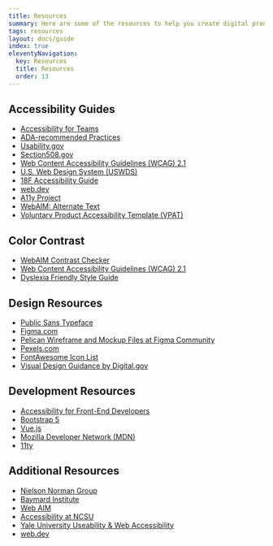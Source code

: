 ```yaml
---
title: Resources
summary: Here are some of the resources to help you create digital products.
tags: resources
layout: docs/guide
index: true
eleventyNavigation:
  key: Resources
  title: Resources
  order: 13
---
```


## Accessibility Guides
* <a href="https://accessibility.digital.gov/" target="_blank" class="text-decoration-none">Accessibility for Teams</a>
* <a href="http://www.ada.gov/pcatoolkit/chap5chklist.htm" target="_blank" class="text-decoration-none">ADA-recommended Practices</a>
* <a href="https://www.usability.gov/" target="_blank" class="text-decoration-none">Usability.gov</a>
* <a href="https://www.section508.gov/" target="_blank" class="text-decoration-none">Section508.gov</a>
* <a href="https://www.w3.org/TR/WCAG21/" target="_blank" class="text-decoration-none">Web Content Accessibility Guidelines (WCAG) 2.1</a>
* <a href="https://designsystem.digital.gov/components/" target="_blank" class="text-decoration-none">U.S. Web Design System (USWDS)</a>
* <a href="https://accessibility.18f.gov/" target="_blank" class="text-decoration-none">18F Accessibility Guide</a>
* <a href="https://web.dev/" target="_blank" class="text-decoration-none">web.dev</a>
* <a href="https://www.a11yproject.com/posts/2013-01-22-understanding-visual-impairment/" target="_blank" class="text-decoration-none">A11y Project</a>
* <a href="https://webaim.org/techniques/alttext/" target="_blank" class="text-decoration-none">WebAIM: Alternate Text</a>
* <a href="https://www.section508.gov/sell/vpat" target="_blank" class="text-decoration-none">Voluntary Product Accessibility Template (VPAT)</a>

## Color Contrast
* <a href="https://webaim.org/resources/contrastchecker/" target="_blank" class="text-decoration-none">WebAIM Contrast Checker</a>
* <a href="https://www.w3.org/TR/WCAG21/" target="_blank" class="text-decoration-none">Web Content Accessibility Guidelines (WCAG) 2.1</a>
* <a href="https://www.bdadyslexia.org.uk/advice/employers/creating-a-dyslexia-friendly-workplace/dyslexia-friendly-style-guide" target="_blank" class="text-decoration-none">Dyslexia Friendly Style Guide</a>

## Design Resources
- <a href="https://fonts.google.com/specimen/Public+Sans" target="_blank" class="text-decoration-none">Public Sans Typeface</a>
- <a href="https://www.figma.com/" target="_blank" class="text-decoration-none">Figma.com</a>
- <a href="https://www.figma.com/@LAGov" target="_blank" class="text-decoration-none">Pelican Wireframe and Mockup Files at Figma Community</a>
- <a href="https://www.pexels.com" target="_blank" class="text-decoration-none">Pexels.com</a>
- <a href="https://fontawesome.com/v5/search?m=free&s=solid" target="_blank" class="text-decoration-none">FontAwesome Icon List</a>
- <a href="https://accessibility.digital.gov/visual-design/getting-started/" target="_blank" class="text-decoration-none">Visual Design Guidance by Digital.gov</a>

## Development Resources
* <a href="https://accessibility.digital.gov/front-end/getting-started/" target="_blank" class="text-decoration-none">Accessibility for Front-End Developers</a>
* <a href="https://getbootstrap.com/" target="_blank" class="text-decoration-none">Bootstrap 5</a>
* <a href="https://vuejs.org/" target="_blank" class="text-decoration-none">Vue.js</a>
* <a href="https://developer.mozilla.org/en-US/" target="_blank" class="text-decoration-none">Mozilla Developer Network (MDN)</a>
* <a href="https://www.11ty.dev/" target="_blank" class="text-decoration-none">11ty</a>

## Additional Resources
* <a href="https://www.nngroup.com/" target="_blank" class="text-decoration-none">Nielson Norman Group</a>
* <a href="https://baymard.com/" target="_blank" class="text-decoration-none">Baymard Institute</a>
* <a href="https://webaim.org/" target="_blank" class="text-decoration-none">Web AIM</a>
* <a href="https://accessibility.oit.ncsu.edu/" target="_blank" class="text-decoration-none">Accessibility at NCSU</a>
* <a href="https://usability.yale.edu/" target="_blank" class="text-decoration-none">Yale University Useability & Web Accessibility</a>
* <a href="https://web.dev/" target="_blank" class="text-decoration-none">web.dev</a>
